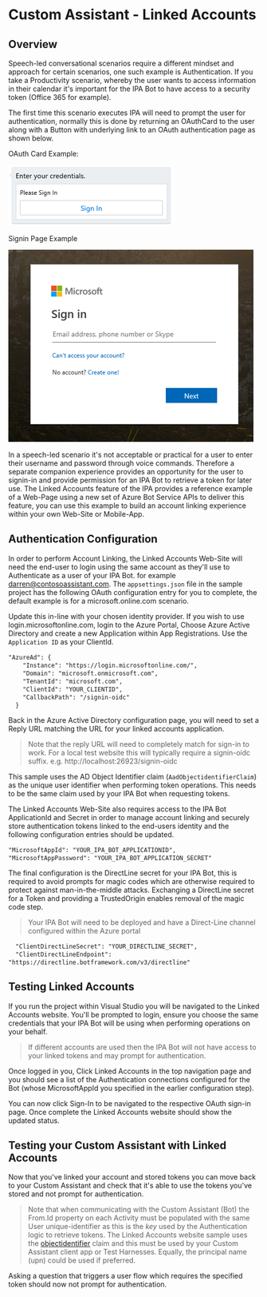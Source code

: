 # Custom Assistant - Linked Accounts

## Overview

Speech-led conversational scenarios require a different mindset and approach for certain scenarios, one such example is Authentication. If you take a Productivity scenario, whereby the user wants to access information in their calendar it's important for the IPA Bot to have access to a security token (Office 365 for example). 

The first time this scenario executes IPA will need to prompt the user for authentication, normally this is done by returning an OAuthCard to the user along with a Button with underlying link to an OAuth authentication page as shown below.

OAuth Card Example:

![Example OAuth Card](./media/customassistant-LinkedAccountsOAuthCard.png)

Signin Page Example

![Example Login Page](./media/customassistant-LinkedAccountsSignin.png)

In a speech-led scenario it's not acceptable or practical for a user to enter their username and password through voice commands. Therefore a separate companion experience provides an opportunity for the user to signin-in and provide permission for an IPA Bot to retrieve a token for later use. The Linked Accounts feature of the IPA provides a reference example of a Web-Page using a new set of Azure Bot Service APIs to deliver this feature, you can use this example to build an account linking experience within your own Web-Site or Mobile-App.

## Authentication Configuration

In order to perform Account Linking, the Linked Accounts Web-Site will need the end-user to login using the same account as they'll use to Authenticate as a user of your IPA Bot. for example darren@contosoassistant.com. The ``appsettings.json`` file in the sample project has the following OAuth configuration entry for you to complete, the default example is for a microsoft.online.com scenario.

Update this in-line with your chosen identity provider. If you wish to use login.microsoftonline.com, login to the Azure Portal, Choose Azure Active Directory and create a new Application within App Registrations. Use the ``Application ID`` as your ClientId.

```
"AzureAd": {
    "Instance": "https://login.microsoftonline.com/",
    "Domain": "microsoft.onmicrosoft.com",
    "TenantId": "microsoft.com",
    "ClientId": "YOUR_CLIENTID",
    "CallbackPath": "/signin-oidc"
  }
```

Back in the Azure Active Directory configuration page, you will need to set a Reply URL matching the URL for your linked accounts application. 

> Note that the reply URL will need to completely match for sign-in to work. For a local test website this will typically require a signin-oidc suffix. e.g. http://localhost:26923/signin-oidc 

This sample uses the AD Object Identifier claim (``AadObjectidentifierClaim``) as the unique user identifier when performing token operations. This needs to be the same claim used by your IPA Bot when requesting tokens.

The Linked Accounts Web-Site also requires access to the IPA Bot ApplicationId and Secret in order to manage account linking and securely store authentication tokens linked to the end-users identity and the following configuration entries should be updated.

```
"MicrosoftAppId": "YOUR_IPA_BOT_APPLICATIONID",
"MicrosoftAppPassword": "YOUR_IPA_BOT_APPLICATION_SECRET" 
```
  
The final configuration is the DirectLine secret for your IPA Bot, this is required to avoid prompts for magic codes which are otherwise required to protect against man-in-the-middle attacks. Exchanging a DirectLine secret for a Token and providing a TrustedOrigin enables removal of the magic code step.

> Your IPA Bot will need to be deployed and have a Direct-Line channel configured within the Azure portal

```
  "ClientDirectLineSecret": "YOUR_DIRECTLINE_SECRET",
  "ClientDirectLineEndpoint": "https://directline.botframework.com/v3/directline"
```
## Testing Linked Accounts

If you run the project within Visual Studio you will be navigated to the Linked Accounts website. You'll be prompted to login, ensure you choose the same credentials that your IPA Bot will be using when performing operations on your behalf. 

> If different accounts are used then the IPA Bot will not have access to your linked tokens and may prompt for authentication.

Once logged in you, Click Linked Accounts in the top navigation page and you should see a list of the Authentication connections configured for the Bot (whose MicrosoftAppId you specified in the earlier configuration step).

You can now click Sign-In to be navigated to the respective OAuth sign-in page. Once complete the Linked Accounts website should show the updated status.

## Testing your Custom Assistant with Linked Accounts

Now that you've linked your account and stored tokens you can move back to your Custom Assistant and check that it's able to use the tokens you've stored and not prompt for authentication.

> Note that when communicating with the Custom Assistant (Bot) the From.Id property on each Activity must be populated with the same User unique-identifier as this is the *key* used by the Authentication logic to retrieve tokens. The Linked Accounts website sample uses the [objectidentifier](https://docs.microsoft.com/en-us/azure/architecture/multitenant-identity/claims) claim and this must be used by your Custom Assistant client app or Test Harnesses. Equally, the principal name (upn) could be used if preferred.

Asking a question that triggers a user flow which requires the specified token should now not prompt for authentication.